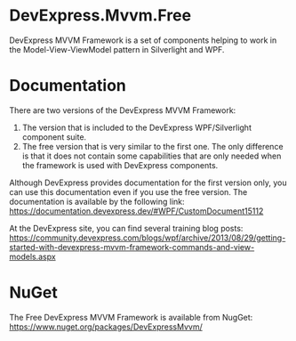 DevExpress.Mvvm.Free
====================
DevExpress MVVM Framework is a set of components helping to work in the Model-View-ViewModel pattern in Silverlight and WPF.


Documentation
====================
There are two versions of the DevExpress MVVM Framework:
1. The version that is included to the DevExpress WPF/Silverlight component suite.
2. The free version that is very similar to the first one. The only difference is that it does not contain some capabilities that are only needed when the framework is used with DevExpress components.

Although DevExpress provides documentation for the first version only, you can use this documentation even if you use the free version. The documentation is available by the following link: https://documentation.devexpress.dev/#WPF/CustomDocument15112

At the DevExpress site, you can find several training blog posts: https://community.devexpress.com/blogs/wpf/archive/2013/08/29/getting-started-with-devexpress-mvvm-framework-commands-and-view-models.aspx


NuGet
====================
The Free DevExpress MVVM Framework is available from NugGet: https://www.nuget.org/packages/DevExpressMvvm/
